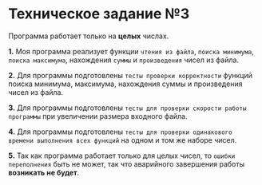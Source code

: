 # Техническое задание №3
Программа работает только на **целых** числах.

**1.** Моя программа реализует функции `чтения из файла`, `поиска минимума`, `поиска максимума`, нахождения `суммы` и `произведения` чисел из файла.

**2.** Для программы подготовлены `тесты проверки корректности` функций поиска минимума, максимума, нахождения суммы и произведения чисел из файла.

**3.** Для программы подготовлены `тесты для проверки скорости работы программы` при увеличении размера входного файла.

**4.** Для программы подготовлены `тесты для проверки одинакового времени выполнения всех функций` на одном и том же наборе чисел.

**5.** Так как программа работает только для целых чисел, то `ошибки переполнения` быть не может, так что аварийного завершения работы **возникать не будет**.
